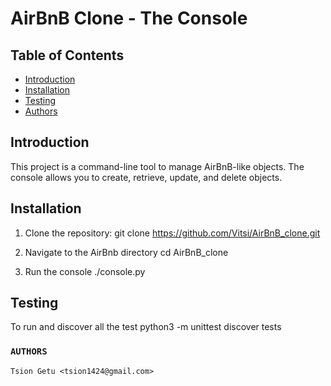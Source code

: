 # AirBnB Clone - The Console

## Table of Contents

* [Introduction](#introduction)
* [Installation](#installation)
* [Testing](#testing)
* [Authors](#authors)


## Introduction

This project is a command-line tool to manage AirBnB-like objects. The console allows you to create, retrieve, update, and delete objects.

## Installation

1. Clone the repository:
git clone https://github.com/Vitsi/AirBnB_clone.git

2. Navigate to the AirBnb directory
cd AirBnB_clone

3. Run the console 
./console.py

## Testing
To run and discover all the test
python3 -m unittest discover tests

### `AUTHORS`
```text 
Tsion Getu <tsion1424@gmail.com>
